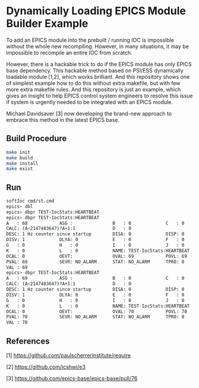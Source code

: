 # Dynamically Loading EPICS Module Builder Example

To add an EPICS module into the prebuilt / running IOC is impossible without the whole new recompiling. However, in many situations, it may be impossible to recompile an entire IOC from scratch.  

However, there is a hackable trick to do if the EPICS module has only EPICS base dependency. This hackable method based on PSI/ESS dynamically loadable module [1,2], which works brilliant. And this repository shows one of simplest example how to do this without extra makefile, but with few more extra makefile rules. And this repository is just an example, which gives an insight to help EPICS control system engineers to resolve this issue if system is urgently needed to be integrated with an EPICS module.

Michael Davidsaver [3] now developing the brand-new approach to embrace this method in the latest EPICS base.

## Build Procedure

```bash
make init
make build
make install
make exist
```

## Run

```bash
softIoc cmd/st.cmd
epics> dbl
epics> dbpr TEST-IocStats:HEARTBEAT
epics> dbpr TEST-IocStats:HEARTBEAT
A   : 68            ASG :               B   : 0             C   : 0
CALC: (A<2147483647)?A+1:1              D   : 0
DESC: 1 Hz counter since startup        DISA: 0             DISP: 0
DISV: 1             DLYA: 0             E   : 0             F   : 0
G   : 0             H   : 0             I   : 0             J   : 0
K   : 0             L   : 0             NAME: TEST-IocStats:HEARTBEAT
OCAL: 0             OEVT:               OVAL: 69            POVL: 69
PVAL: 69            SEVR: NO_ALARM      STAT: NO_ALARM      TPRO: 0
VAL : 69
epics> dbpr TEST-IocStats:HEARTBEAT
A   : 69            ASG :               B   : 0             C   : 0
CALC: (A<2147483647)?A+1:1              D   : 0
DESC: 1 Hz counter since startup        DISA: 0             DISP: 0
DISV: 1             DLYA: 0             E   : 0             F   : 0
G   : 0             H   : 0             I   : 0             J   : 0
K   : 0             L   : 0             NAME: TEST-IocStats:HEARTBEAT
OCAL: 0             OEVT:               OVAL: 70            POVL: 70
PVAL: 70            SEVR: NO_ALARM      STAT: NO_ALARM      TPRO: 0
VAL : 70  
```

## References

[1] <https://github.com/paulscherrerinstitute/require>

[2] <https://github.com/icshwi/e3>

[3] <https://github.com/epics-base/epics-base/pull/76>
